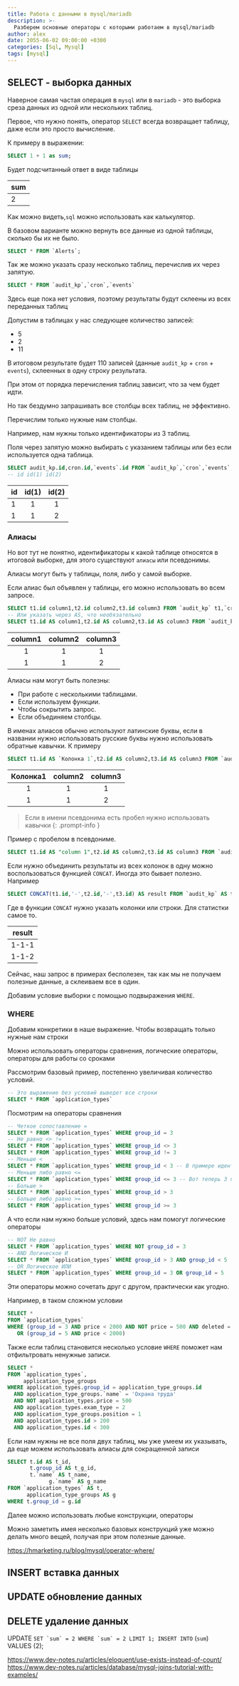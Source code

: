 ```yaml
---
title: Работа с данными в mysql/mariadb
description: >-
  Разберем основные операторы с которыми работаем в mysql/mariadb
author: alex
date: 2055-06-02 09:00:00 +0300
categories: [Sql, Mysql]
tags: [mysql]
---
```


## SELECT - выборка данных

Наверное самая частая операция в `mysql` или в `mariadb` - это выборка среза данных из одной или нескольких таблиц.

Первое, что нужно понять, оператор `SELECT` всегда возвращает таблицу, даже если это просто вычисление.

К примеру в выражении:

````sql
SELECT 1 + 1 as sum;
````

Будет подсчитанный ответ в виде таблицы

| sum |
|-----|
| 2   | 

Как можно видеть,`sql` можно использовать как калькулятор.

В базовом варианте можно вернуть все данные из одной таблицы, сколько бы их не было.

````sql
SELECT * FROM `Alerts`;
````

Так же можно указать сразу несколько таблиц, перечислив их через запятую.

````sql
SELECT * FROM `audit_kp`,`cron`,`events`
````

Здесь еще пока нет условия, поэтому результаты будут склеены из всех переданных таблиц

Допустим в таблицах у нас следующее количество записей:

- 5
- 2
- 11

В итоговом результате будет 110 записей (данные `audit_kp` + `cron` + `events`), склеенных в одну строку результата.

При этом от порядка перечисления таблиц зависит, что за чем будет идти. 

Но так бездумно запрашивать все столбцы всех таблиц, не эффективно.

Перечислим только нужные нам столбцы.

Например, нам нужны только идентификаторы из 3 таблиц.

Поля через запятую можно выбирать с указанием таблицы или без если используется одна таблица.

````sql
SELECT audit_kp.id,cron.id,`events`.id FROM `audit_kp`,`cron`,`events`;
-- id id(1) id(2)
````

| id | id(1) | id(2) |
|----|:-----:|:-----:|
| 1  |   1   |   1   | 
| 1  |   1   |   2   |

### Алиасы

Но вот тут не понятно, идентификаторы к какой таблице относятся в итоговой выборке, для этого существуют `алиасы` или псевдонимы.

Алиасы могут быть у таблицы, поля, либо у самой выборке.

Если алиас был объявлен у таблицы, его можно использовать во всем запросе.

````sql
SELECT t1.id column1,t2.id column2,t3.id column3 FROM `audit_kp` t1,`cron` t2,`events` t3
-- Или указать через AS, что необязательно
SELECT t1.id AS column1,t2.id AS column2,t3.id AS column3 FROM `audit_kp` AS t1,`cron` AS t2,`events` AS t3
````

| column1 | column2 | column3 |
|:-------:|:-------:|:-------:|
|    1    |    1    |    1    | 
|    1    |    1    |    2    |


Алиасы нам могут быть полезны:

- При работе с несколькими таблицами.
- Если используем функции.
- Чтобы сокрытить запрос.
- Если объединяем столбцы.

В именах алиасов обычно используют латинские буквы, если в названии нужно использовать русские буквы нужно использовать обратные кавычки. К примеру

````sql
SELECT t1.id AS `Колонка 1`,t2.id AS column2,t3.id AS column3 FROM `audit_kp` AS t1,`cron` AS t2,`events` AS t3
````

| Колонка1  | column2 | column3 |
|:---------:|:-------:|:-------:|
|     1     |    1    |    1    | 
|     1     |    1    |    2    |

> Если в имени псевдонима есть пробел нужно использовать кавычки
{: .prompt-info }

Пример с пробелом в псевдониме.

````sql
SELECT t1.id AS "column 1",t2.id AS column2,t3.id AS column3 FROM `audit_kp` AS t1,`cron` AS t2,`events` AS t3
````

Если нужно объединить результаты из всех колонок в одну можно воспользоваться функцией `CONCAT`. Иногда это бывает полезно. Например

````sql
SELECT CONCAT(t1.id,'-',t2.id,'-',t3.id) AS result FROM `audit_kp` AS t1,`cron` AS t2,`events` AS t3
````

Где в функции `CONCAT` нужно указать колонки или строки. Для статистки самое то.

|    result    | 
|:------------:|
|    1-1-1     |
|    1-1-2     |


Сейчас, наш запрос в примерах бесполезен, так как мы не получаем полезные данные, а склеиваем все в один.

Добавим условие выборки с помощью подвыражения `WHERE`.

### WHERE

Добавим конкретики в наше выражение. Чтобы возвращать только нужные нам строки

Можно использовать операторы сравнения, логические операторы, операторы для работы со сроками

Рассмотрим базовый пример, постепенно увеличивая количество условий.

````sql
-- Это выражение без условий выведет все строки 
SELECT * FROM `application_types`
````

Посмотрим на операторы сравнения

````sql
-- Четкое сопоставление =
SELECT * FROM `application_types` WHERE group_id = 3
-- Не равно <> !=
SELECT * FROM `application_types` WHERE group_id <> 3
SELECT * FROM `application_types` WHERE group_id != 3
-- Меньше <
SELECT * FROM `application_types` WHERE group_id < 3 -- В примере идентификатор 3 не попадает в выборку 
-- Меньше либо равно <=
SELECT * FROM `application_types` WHERE group_id <= 3 -- Вот теперь 3 попадает в выборку
-- Больше >
SELECT * FROM `application_types` WHERE group_id > 3
-- Больше либо равно >=
SELECT * FROM `application_types` WHERE group_id >= 3
````

А что если нам нужно больше условий, здесь нам помогут логические операторы

````sql
-- NOT Не равно
SELECT * FROM `application_types` WHERE NOT group_id = 3
-- AND Логическое И
SELECT * FROM `application_types` WHERE group_id > 3 AND group_id < 5
-- OR Логическое ИЛИ
SELECT * FROM `application_types` WHERE group_id = 3 OR group_id = 5
````

Эти операторы можно сочетать друг с другом, практически как угодно.

Например, в таком сложном условии 

````sql
SELECT *
FROM `application_types`
WHERE (group_id = 3 AND price < 2000 AND NOT price = 500 AND deleted = 0)
   OR (group_id = 5 AND price < 2000)
````

Также если таблиц становится несколько условие `WHERE` поможет нам отфильтровать ненужные записи.

````sql
SELECT *
FROM `application_types`,
     application_type_groups
WHERE application_types.group_id = application_type_groups.id
  AND application_type_groups.`name` = 'Охрана труда'
  AND NOT application_types.price = 500
  AND application_types.exam_type = 2
  AND application_type_groups.position = 1
  AND application_types.id > 200
  AND application_types.id < 300
````

Если нам нужны не все поля двух таблиц, мы уже умеем их указывать, да еще можем использовать алиасы для сокращенной записи

````sql
SELECT t.id AS t_id,
       t.group_id AS t_g_id,
       t.`name` AS t_name,
			 g.`name` AS g_name	
FROM `application_types` AS t,
      application_type_groups AS g
WHERE t.group_id = g.id
````

Далее можно использовать любые конструкции, операторы

Можно заметить имея несколько базовых конструкций уже можно делать много вещей, получая при этом полезные данные.


https://hmarketing.ru/blog/mysql/operator-where/


## INSERT вставка данных
## UPDATE обновление данных
## DELETE удаление данных

UPDATE `` SET `sum` = 2 WHERE `sum` = 2 LIMIT 1;
INSERT INTO `` (`sum`) VALUES (2);

https://www.dev-notes.ru/articles/eloquent/use-exists-instead-of-count/
https://www.dev-notes.ru/articles/database/mysql-joins-tutorial-with-examples/
